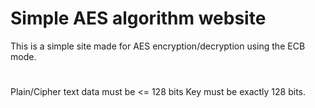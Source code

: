 # Simple AES algorithm website
This is a simple site made for AES encryption/decryption using the ECB mode.
#
Plain/Cipher text data must be <= 128 bits
Key must be exactly 128 bits.
